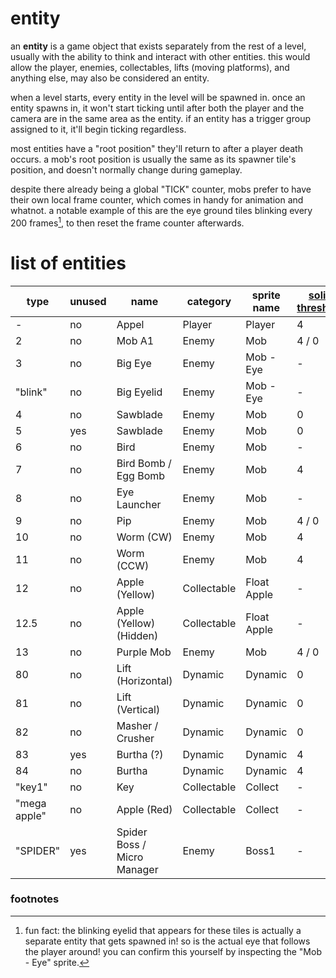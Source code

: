 <!--
    created: June 19th, 2024
    updated: December 23rd, 2024
-->

# entity
an **entity** is a game object that exists separately from the rest of a level, usually with the ability to think and interact with other entities. this would allow the player, enemies, collectables, lifts (moving platforms), and anything else, may also be considered an entity.

when a level starts, every entity in the level will be spawned in. once an entity spawns in, it won't start ticking until after both the player and the camera are in the same area as the entity. if an entity has a trigger group assigned to it, it'll begin ticking regardless.

most entities have a "root position" they'll return to after a player death occurs. a mob's root position is usually the same as its spawner tile's position, and doesn't normally change during gameplay.

despite there already being a global "TICK" counter, mobs prefer to have their own local frame counter, which comes in handy for animation and whatnot. a notable example of this are the eye ground tiles blinking every 200 frames[^1], to then reset the frame counter afterwards.

# list of entities
type         | unused | name                        | category    | sprite name | [solid threshold](./glossary.md#solid-threshold)
------------ | ------ | --------------------------- | ----------- | ----------- | ------------------------------------------------
\-           | no     | Appel                       | Player      | Player      | 4
2            | no     | Mob A1                      | Enemy       | Mob         | 4 / 0
3            | no     | Big Eye                     | Enemy       | Mob - Eye   | -
"blink"      | no     | Big Eyelid                  | Enemy       | Mob - Eye   | -
4            | no     | Sawblade                    | Enemy       | Mob         | 0
5            | yes    | Sawblade                    | Enemy       | Mob         | 0
6            | no     | Bird                        | Enemy       | Mob         | -
7            | no     | Bird Bomb / Egg Bomb        | Enemy       | Mob         | 4
8            | no     | Eye Launcher                | Enemy       | Mob         | -
9            | no     | Pip                         | Enemy       | Mob         | 4 / 0
10           | no     | Worm (CW)                   | Enemy       | Mob         | 4
11           | no     | Worm (CCW)                  | Enemy       | Mob         | 4
12           | no     | Apple (Yellow)              | Collectable | Float Apple | -
12.5         | no     | Apple (Yellow) (Hidden)     | Collectable | Float Apple | -
13           | no     | Purple Mob                  | Enemy       | Mob         | 4 / 0
80           | no     | Lift (Horizontal)           | Dynamic     | Dynamic     | 0
81           | no     | Lift (Vertical)             | Dynamic     | Dynamic     | 0
82           | no     | Masher / Crusher            | Dynamic     | Dynamic     | 0
83           | yes    | Burtha (?)                  | Dynamic     | Dynamic     | 4
84           | no     | Burtha                      | Dynamic     | Dynamic     | 4
"key1"       | no     | Key                         | Collectable | Collect     | -
"mega apple" | no     | Apple (Red)                 | Collectable | Collect     | -
"SPIDER"     | yes    | Spider Boss / Micro Manager | Enemy       | Boss1       | -

### footnotes
[^1]: fun fact: the blinking eyelid that appears for these tiles is actually a separate entity that gets spawned in! so is the actual eye that follows the player around! you can confirm this yourself by inspecting the "Mob - Eye" sprite.